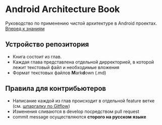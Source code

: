 # Android Architecture Book

Руководство по применению чистой архитектуре в Android проектах. <br>
[Вперед к знаниям](https://github.com/AndroidArchitecture/AndroidArchitectureBook/blob/master/Intro.md)

## Устройство репозитория

* Книга состоит из глав. 
* Каждая глава представлена отдельной дирректорией, в которой лежит текстовый файл и необходимые вложения
* Формат текстовых файлов **M**ark**d**own (.md)

## Правила для контрибьютеров

* Написание каждой из глав происходит в отдельной feature ветке (см. [шпаргалку по Gitflow](https://danielkummer.github.io/git-flow-cheatsheet/index.ru_RU.html))
* Изменения сливаются в develop посредством pull request
* commit message осуществляются **сторого на русском языке**


